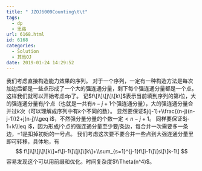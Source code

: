 ```yaml
---
title: " JZOJ6009Counting\t\t"
tags:
  - dp
  - 思路
url: 6168.html
id: 6168
categories:
  - Solution
  - 其他OJ
date: 2019-01-24 14:29:52
---
```


我们考虑直接构造能力效果的序列。 对于一个序列，一定有一种构造方法是每次加边后都是一些点形成了一个大的强连通分量，剩下每个强连通分量都是一个点。 这样我们就可以开始考虑dp了。 记$f\[i\]\[j\]\[k\]$表示当前填到序列的第$i$位，大的强连通分量有$j$个点（也就是一共有$n-j+1$个强连通分量），大的强连通分量合并过$k$次（可以理解成序列中有$k$个不同的数）。 显然要保证$j(j-1)+\\frac{(n-j)(n-j-1)}2+j(n-j)\\geq i$，不然强分量分量的个数一定$<n-j+1$。 同样要保证$j-1+k\\leq i$，因为形成$j$个点的强连通分量至少要$j$条边，每合并一次需要多一条边，$-1$是扣掉初始的一号点。 我们考虑这次要不要合并一些点到大强连通分量里即可转移，具体地，有 $$ f\[i\]\[j\]\[k\]=f\[i-1\]\[j\]\[k\]+\\sum_{s=1}^{j-1}f\[i-1\]\[s\]\[k-1\] $$ 容易发现这个可以用前缀和优化。时间复杂度$\\Theta(n^4)$。